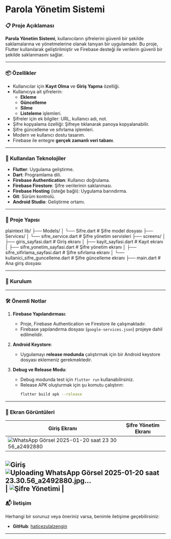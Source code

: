 # **Parola Yönetim Sistemi**

### **📋 Proje Açıklaması**
**Parola Yönetim Sistemi**, kullanıcıların şifrelerini güvenli bir şekilde saklamalarına ve yönetmelerine olanak tanıyan bir uygulamadır. Bu proje, Flutter kullanılarak geliştirilmiştir ve Firebase desteği ile verilerin güvenli bir şekilde saklanmasını sağlar.

---

### **📦 Özellikler**
- Kullanıcılar için **Kayıt Olma** ve **Giriş Yapma** özelliği.
- Kullanıcıya ait şifrelerin:
  - **Ekleme**
  - **Güncelleme**
  - **Silme**
  - **Listeleme** işlemleri.
- Şifreler için ek bilgiler: URL, kullanıcı adı, not.
- Şifre kopyalama özelliği: Şifreye tıklanarak panoya kopyalanabilir.
- Şifre güncelleme ve sıfırlama işlemleri.
- Modern ve kullanıcı dostu tasarım.
- Firebase ile entegre **gerçek zamanlı veri tabanı**.

---

### **🔧 Kullanılan Teknolojiler**
- **Flutter**: Uygulama geliştirme.
- **Dart**: Programlama dili.
- **Firebase Authentication**: Kullanıcı doğrulama.
- **Firebase Firestore**: Şifre verilerinin saklanması.
- **Firebase Hosting** (isteğe bağlı): Uygulama barındırma.
- **Git**: Sürüm kontrolü.
- **Android Studio**: Geliştirme ortamı.

---

### **📂 Proje Yapısı**
plaintext
lib/
├── Models/
│   └── Sifre.dart          # Şifre model dosyası
├── Services/
│   └── sifre_service.dart  # Şifre yönetim servisleri
├── screens/
│   ├── giris_sayfasi.dart               # Giriş ekranı
│   ├── kayit_sayfasi.dart               # Kayıt ekranı
│   ├── sifre_yonetim_sayfasi.dart       # Şifre yönetim ekranı
│   ├── sifre_sifirlama_sayfasi.dart     # Şifre sıfırlama ekranı
│   └── kullanici_sifre_guncelleme.dart  # Şifre güncelleme ekranı
├── main.dart              # Ana giriş dosyası

---

### **🚀 Kurulum**

---

### **🛠️ Önemli Notlar**

1. **Firebase Yapılandırması**:
   - Proje, Firebase Authentication ve Firestore ile çalışmaktadır.
   - Firebase yapılandırma dosyası (`google-services.json`) projeye dahil edilmelidir.

2. **Android Keystore**:
   - Uygulamayı **release modunda** çalıştırmak için bir Android keystore dosyası eklemeniz gerekmektedir.

3. **Debug ve Release Modu**:
   - Debug modunda test için `flutter run` kullanabilirsiniz.
   - Release APK oluşturmak için şu komutu çalıştırın:
     ```bash
     flutter build apk --release
     ```

---
### **📸 Ekran Görüntüleri**

| **Giriş Ekranı**  | **Şifre Yönetim Ekranı** |
|--------------------|--------------------------|
| ![WhatsApp Görsel 2025-01-20 saat 23 30 56_a2492880](https://github.com/user-attachments/assets/4d0ae35f-4c6d-4256-a84a-02f47bb466fc)
![Giriş](https://via.placeholder.com/200x400?text=Giriş+Ekranı) ![Uploading WhatsApp Görsel 2025-01-20 saat 23.30.56_a2492880.jpg…]()
| ![Şifre Yönetimi](https://via.placeholder.com/200x400?text=Şifre+Yönetimi) |
---

### **📬 İletişim**

Herhangi bir sorunuz veya öneriniz varsa, benimle iletişime geçebilirsiniz:

- **GitHub**: [haticezulalzengin](https://github.com/haticezulalzengin)

---
